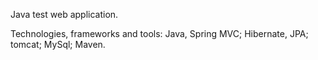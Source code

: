 Java test web application.

Technologies, frameworks and tools:
	Java,
	Spring MVC;
	Hibernate, JPA; 
	tomcat;
	MySql;
	Maven.
